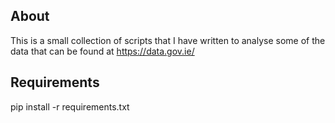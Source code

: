 ## About
This is a small collection of scripts that I have written to analyse some of the data that can be found at https://data.gov.ie/

## Requirements
pip install -r requirements.txt

